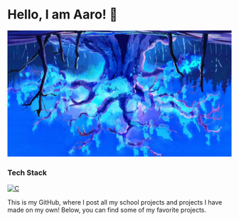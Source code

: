 # Hello, I am Aaro! 👋

![alt text](https://github.com/Aaroh4/Aaroh4/blob/main/kLLBKnm.jpg)
### Tech Stack
[![C](https://skillicons.dev/icons?i=c)]()

This is my GitHub, where I post all my school projects and projects I have made on my own!
Below, you can find some of my favorite projects.
